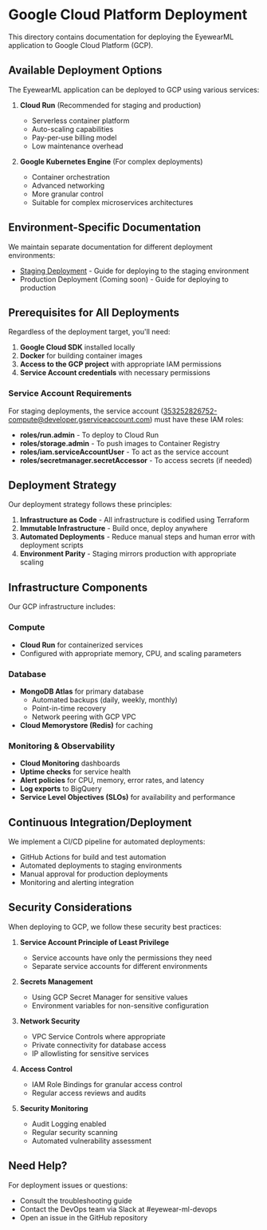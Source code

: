# Google Cloud Platform Deployment

This directory contains documentation for deploying the EyewearML application to Google Cloud Platform (GCP).

## Available Deployment Options

The EyewearML application can be deployed to GCP using various services:

1. **Cloud Run** (Recommended for staging and production)
   - Serverless container platform
   - Auto-scaling capabilities
   - Pay-per-use billing model
   - Low maintenance overhead

2. **Google Kubernetes Engine** (For complex deployments)
   - Container orchestration
   - Advanced networking
   - More granular control
   - Suitable for complex microservices architectures

## Environment-Specific Documentation

We maintain separate documentation for different deployment environments:

- [Staging Deployment](./staging-deployment.md) - Guide for deploying to the staging environment
- Production Deployment (Coming soon) - Guide for deploying to production

## Prerequisites for All Deployments

Regardless of the deployment target, you'll need:

1. **Google Cloud SDK** installed locally
2. **Docker** for building container images
3. **Access to the GCP project** with appropriate IAM permissions
4. **Service Account credentials** with necessary permissions

### Service Account Requirements

For staging deployments, the service account (353252826752-compute@developer.gserviceaccount.com) must have these IAM roles:

- **roles/run.admin** - To deploy to Cloud Run
- **roles/storage.admin** - To push images to Container Registry
- **roles/iam.serviceAccountUser** - To act as the service account
- **roles/secretmanager.secretAccessor** - To access secrets (if needed)

## Deployment Strategy

Our deployment strategy follows these principles:

1. **Infrastructure as Code** - All infrastructure is codified using Terraform
2. **Immutable Infrastructure** - Build once, deploy anywhere
3. **Automated Deployments** - Reduce manual steps and human error with deployment scripts
4. **Environment Parity** - Staging mirrors production with appropriate scaling

## Infrastructure Components

Our GCP infrastructure includes:

### Compute
- **Cloud Run** for containerized services
- Configured with appropriate memory, CPU, and scaling parameters

### Database
- **MongoDB Atlas** for primary database
  - Automated backups (daily, weekly, monthly)
  - Point-in-time recovery
  - Network peering with GCP VPC
- **Cloud Memorystore (Redis)** for caching

### Monitoring & Observability
- **Cloud Monitoring** dashboards
- **Uptime checks** for service health
- **Alert policies** for CPU, memory, error rates, and latency
- **Log exports** to BigQuery
- **Service Level Objectives (SLOs)** for availability and performance

## Continuous Integration/Deployment

We implement a CI/CD pipeline for automated deployments:

- GitHub Actions for build and test automation
- Automated deployments to staging environments
- Manual approval for production deployments
- Monitoring and alerting integration

## Security Considerations

When deploying to GCP, we follow these security best practices:

1. **Service Account Principle of Least Privilege**
   - Service accounts have only the permissions they need
   - Separate service accounts for different environments

2. **Secrets Management**
   - Using GCP Secret Manager for sensitive values
   - Environment variables for non-sensitive configuration

3. **Network Security**
   - VPC Service Controls where appropriate
   - Private connectivity for database access
   - IP allowlisting for sensitive services

4. **Access Control**
   - IAM Role Bindings for granular access control
   - Regular access reviews and audits

5. **Security Monitoring**
   - Audit Logging enabled
   - Regular security scanning
   - Automated vulnerability assessment

## Need Help?

For deployment issues or questions:
- Consult the troubleshooting guide
- Contact the DevOps team via Slack at #eyewear-ml-devops
- Open an issue in the GitHub repository

